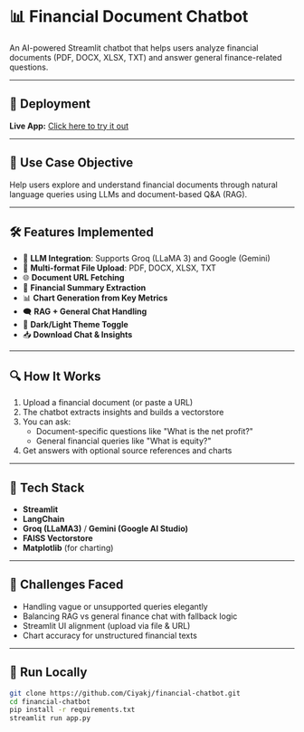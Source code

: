 # 📊 Financial Document Chatbot

An AI-powered Streamlit chatbot that helps users analyze financial documents (PDF, DOCX, XLSX, TXT) and answer general finance-related questions.

---

## 🚀 Deployment

**Live App:** [Click here to try it out](https://financial-chatbot-fscidhbxdgbfgkwycrfcsj.streamlit.app/)

---

## 🎯 Use Case Objective

Help users explore and understand financial documents through natural language queries using LLMs and document-based Q&A (RAG).

---

## 🛠️ Features Implemented

- 🧠 **LLM Integration**: Supports Groq (LLaMA 3) and Google (Gemini)
- 📁 **Multi-format File Upload**: PDF, DOCX, XLSX, TXT
- 🌐 **Document URL Fetching**
- 🧾 **Financial Summary Extraction**
- 📊 **Chart Generation from Key Metrics**
- 🗨️ **RAG + General Chat Handling**
- 🎨 **Dark/Light Theme Toggle**
- 📥 **Download Chat & Insights**
  
---

## 🔍 How It Works

1. Upload a financial document (or paste a URL)
2. The chatbot extracts insights and builds a vectorstore
3. You can ask:
   - Document-specific questions like "What is the net profit?"
   - General financial queries like "What is equity?"
4. Get answers with optional source references and charts

---

## 🧩 Tech Stack

- **Streamlit**
- **LangChain**
- **Groq (LLaMA3)** / **Gemini (Google AI Studio)**
- **FAISS Vectorstore**
- **Matplotlib** (for charting)

---

## 🚧 Challenges Faced

- Handling vague or unsupported queries elegantly
- Balancing RAG vs general finance chat with fallback logic
- Streamlit UI alignment (upload via file & URL)
- Chart accuracy for unstructured financial texts

---

## 📂 Run Locally

```bash
git clone https://github.com/Ciyakj/financial-chatbot.git
cd financial-chatbot
pip install -r requirements.txt
streamlit run app.py
